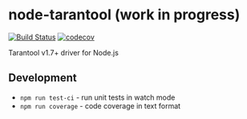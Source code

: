 node-tarantool (work in progress)
=================================
[![Build Status](https://travis-ci.org/arusakov/node-tarantool.svg?branch=master)](https://travis-ci.org/arusakov/node-tarantool)
[![codecov](https://codecov.io/gh/arusakov/node-tarantool/branch/master/graph/badge.svg)](https://codecov.io/gh/arusakov/node-tarantool)

Tarantool v1.7+ driver for Node.js

Development
-----------
* `npm run test-ci` - run unit tests in watch mode
* `npm run coverage` - code coverage in text format
